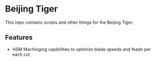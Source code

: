 
# Beijing Tiger
This repo contains scripts and other things for the Beijing Tiger.

## Features
- HSM Machinging capibilities to optimize blade speeds and feeds per each cut

